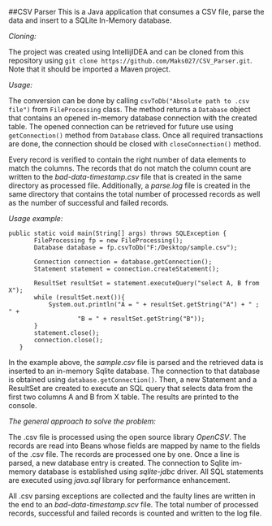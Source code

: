 ##CSV Parser
This is a Java application that consumes a CSV file, parse the data 
and insert to a SQLite In-Memory database.

*Cloning:*

The project was created using IntellijIDEA and can be cloned from this
repository using `git clone https://github.com/Maks027/CSV_Parser.git`.
Note that it should be imported a Maven project.

*Usage:*

The conversion can be done by calling `csvToDb("Absolute path to .csv file")` 
from `FileProcessing` class. The method returns a `Database` object that
 contains an opened in-memory database connection with the created table. 
 The opened connection can be retrieved for future use using `getConnection()` method
 from `Database` class. Once all required transactions are done, the 
 connection should be closed with `closeConnection()` method. 
 
 Every record is verified to contain the right number of data elements to match 
 the columns. The records that do not match the column count are written to the 
 *bad-data-timestamp.csv* file that is created in the same directory 
 as processed file. Additionally, a *parse.log* file is created in 
 the same directory that contains the total number of processed records
 as well as the number of successful and failed records.
 
 *Usage example:*
 ```
public static void main(String[] args) throws SQLException {
        FileProcessing fp = new FileProcessing();
        Database database = fp.csvToDb("F:/Desktop/sample.csv");
        
        Connection connection = database.getConnection();
        Statement statement = connection.createStatement();

        ResultSet resultSet = statement.executeQuery("select A, B from X");
        while (resultSet.next()){
            System.out.println("A = " + resultSet.getString("A") + " ; " +
                    "B = " + resultSet.getString("B"));
        }
        statement.close();
        connection.close();
    }
```   
In the example above, the *sample.csv* file is parsed and the retrieved
data is inserted to an in-memory Sqlite database. The connection to that
database is obtained using `database.getConnection()`. Then, a new 
Statement and a ResultSet are created to execute an SQL query that
selects data from the first two columns A and B from X table. The 
results are printed to the console. 


*The general approach to solve the  problem:*

The .csv file is processed using the open source library *OpenCSV*.
The records are read into Beans whose fields are mapped by name to
the fields of the .csv file. The records are processed one by one.
Once a line is parsed, a new database entry is created. The connection
to Sqlite im-memory database is established using *sqlite-jdbc* driver.
All SQL statements are executed using  *java.sql* library for performance
enhancement. 

All .csv parsing exceptions are collected and the faulty lines are 
written in the end to an *bad-data-timestamp.scv*  file. The total 
number of processed records, successful and failed records is 
counted and written to the log file. 

